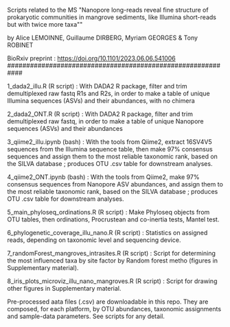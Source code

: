 Scripts related to the MS
"Nanopore long-reads reveal fine structure of prokaryotic communities in mangrove sediments, like Illumina short-reads but with twice more taxa""

by
Alice LEMOINNE, Guillaume DIRBERG, Myriam GEORGES & Tony ROBINET

BioRxiv preprint : https://doi.org/10.1101/2023.06.06.541006
############################################################

1_dada2_illu.R (R script) : With DADA2 R package, filter and trim demultiplexed raw fastq R1s and R2s, in order to make a table of unique Illumina sequences (ASVs) and their abundances, with no chimera

2_dada2_ONT.R (R script) : With DADA2 R package, filter and trim demultiplexed raw fastq, in order to make a table of unique Nanopore sequences (ASVs) and their abundances

3_qiime2_illu.ipynb (bash) : With the tools from Qiime2, extract 16SV4V5 sequences from the Illumina sequence table, then make 97% consensus sequences and assign them to the most reliable taxonomic rank, based on the SILVA database ; produces OTU .csv table for downstream analyses.

4_qiime2_ONT.ipynb (bash) : With the tools from Qiime2, make 97% consensus sequences from Nanopore ASV abundances, and assign them to the most reliable taxonomic rank, based on the SILVA database ; produces OTU .csv table for downstream analyses.

5_main_phyloseq_ordinations.R (R script) : Make Phyloseq objects from OTU tables, then ordinations, Procrustean and co-inertia tests, Mantel test.

6_phylogenetic_coverage_illu_nano.R (R script) : Statistics on assigned reads, depending on taxonomic level and sequencing device.

7_randomForest_mangroves_intrasites.R (R script) : Script for determining the most influenced taxa by site factor by Random forest metho (figures in Supplementary material).

8_iris_plots_microviz_illu_nano_mangroves.R (R script) : Script for drawing other figures in Supplementary material.

Pre-processed aata files (.csv) are downloadable in this repo. They are composed, for each platform, by OTU abundances, taxonomic assignments and sample-data parameters. See scripts for any detail.
